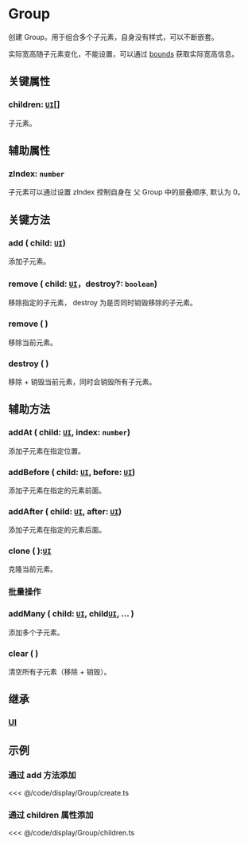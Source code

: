 # Group

创建 Group。用于组合多个子元素，自身没有样式，可以不断嵌套。

实际宽高随子元素变化，不能设置，可以通过 [bounds](/reference/property/bounds.md) 获取实际宽高信息。

## 关键属性

### children: [`UI`](./UI.md)[]

子元素。

## 辅助属性

### zIndex: `number`

子元素可以通过设置 zIndex 控制自身在 父 Group 中的层叠顺序, 默认为 0。

## 关键方法

### add ( child: [`UI`](./UI.md))

添加子元素。

### remove ( child: [`UI`](./UI.md)，destroy?: `boolean`)

移除指定的子元素， destroy 为是否同时销毁移除的子元素。

### remove ( )

移除当前元素。

### destroy ( )

移除 + 销毁当前元素，同时会销毁所有子元素。

## 辅助方法

### addAt ( child: [`UI`](./UI.md), index: `number`)

添加子元素在指定位置。

### addBefore ( child: [`UI`](./UI.md), before: [`UI`](./UI.md))

添加子元素在指定的元素前面。

### addAfter ( child: [`UI`](./UI.md), after: [`UI`](./UI.md))

添加子元素在指定的元素后面。

### clone ( ):[`UI`](/reference/display/UI.md)

克隆当前元素。

### 批量操作

### addMany ( child: [`UI`](./UI.md), child[`UI`](./UI.md), ... )

添加多个子元素。

<!-- ### removeAll ( destroy?: `boolean`)

移除内部的所有子元素， destroy 为是否同时销毁移除的子元素。 -->

### clear ( )

清空所有子元素（移除 + 销毁）。

## 继承

### [UI](./UI.md)

<!-- ## API

### [Group](/api/classes/Group.md) -->

## 示例

### 通过 add 方法添加

<<< @/code/display/Group/create.ts

### 通过 children 属性添加

<<< @/code/display/Group/children.ts
